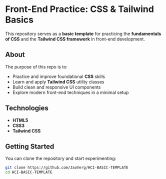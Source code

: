 # Front-End Practice: CSS & Tailwind Basics

This repository serves as a **basic template** for practicing the **fundamentals of CSS** and the **Tailwind CSS framework** in front-end development.

## About

The purpose of this repo is to:

- Practice and improve foundational **CSS** skills
- Learn and apply **Tailwind CSS** utility classes
- Build clean and responsive UI components
- Explore modern front-end techniques in a minimal setup

## Technologies

- **HTML5**
- **CSS3**
- **Tailwind CSS**

## Getting Started

You can clone the repository and start experimenting:

```bash
git clone https://github.com/JaoVerg/HCI-BASIC-TEMPLATE
cd HCI-BASIC-TEMPLATE
